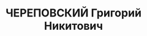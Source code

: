 ---
title: ЧЕРЕПОВСКИЙ Григорий Никитович
description: 'Род. в 1901, Воронежская губ., украинец. Проживал: г. Бийск. Механик
  спиртзавода № 5

  Арестован 30.10.1936. Обв. по ст. 17-58-8, ст. 58-7, 11. Приговор: ВК ВС СССР, 29.04.1937
  – 10 лет.

  Реабилитирован ВК ВС СССР 12.03.1959'
---